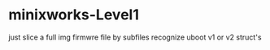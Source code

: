 # minixworks-Level1
just slice a full img firmwre file by subfiles
recognize uboot v1 or v2 struct's
